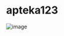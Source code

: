 # apteka123
![image](https://github.com/irina19902002/apteka123/assets/115879083/76bdafa8-a963-4884-afdf-dedcc7ac954e)

